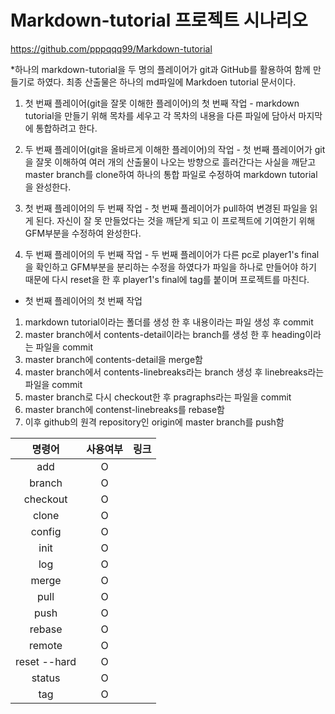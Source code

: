 # Markdown-tutorial 프로젝트 시나리오

https://github.com/pppqqq99/Markdown-tutorial

*하나의 markdown-tutorial을 두 명의 플레이어가 git과 GitHub를 활용하여 함께 만들기로 하였다. 최종 산출물은 하나의 md파일에 Markdoen tutorial 문서이다.


1. 첫 번째 플레이어(git을 잘못 이해한 플레이어)의 첫 번째 작업 - markdown tutorial을 만들기 위해 목차를 세우고 각 목차의 내용을 다른 파일에 담아서 마지막에 통합하려고 한다.

2. 두 번째 플레이어(git을 올바르게 이해한 플레이어)의 작업 - 첫 번째 플레이어가 git을 잘못 이해하여 여러 개의 산출물이 나오는 방향으로 흘러간다는 사실을 깨닫고 master branch를 clone하여 하나의 통합 파일로 수정하여 markdown tutorial을 완성한다.

3. 첫 번째 플레이어의 두 번째 작업 - 첫 번째 플레이어가 pull하여 변경된 파일을 읽게 된다. 자신이 잘 못 만들었다는 것을 깨닫게 되고 이 프로젝트에 기여한기 위해 GFM부분을 수정하여 완성한다.

4. 두 번째 플레이어의 두 번째 작업 - 두 번째 플레이어가 다른 pc로 player1's final을 확인하고 GFM부분을 분리하는 수정을 하였다가 파일을 하나로 만들어야 하기 때문에 다시 reset을 한 후 player1's final에 tag를 붙이며 프로젝트를 마친다.


* 첫 번째 플레이어의 첫 번째 작업

1. markdown tutorial이라는 폴더를 생성 한 후 내용이라는 파일 생성 후 commit
2. master branch에서 contents-detail이라는 branch를 생성 한 후 heading이라는 파일을 commit
3. master branch에 contents-detail을 merge함
4. master branch에서 contents-linebreaks라는 branch 생성 후 linebreaks라는 파일을 commit
5. master branch로 다시 checkout한 후 pragraphs라는 파일을 commit
6. master branch에 contenst-linebreaks를 rebase함
7. 이후 github의 원격 repository인 origin에 master branch를 push함


|    명령어    |    사용여부    |              링크             |
| :---------: | :----------:   | :---------------------------: |
|  add        | O | |
|  branch | O | |
|checkout| O | |
|clone| O | |
|config| O | |
|init | O | |
|log| O | |
|merge| O | |
|pull| O| |
|push| O| |
|rebase| O | |
|remote|O| |
|reset --hard|O| |
|status| O | |
|tag| O | |
